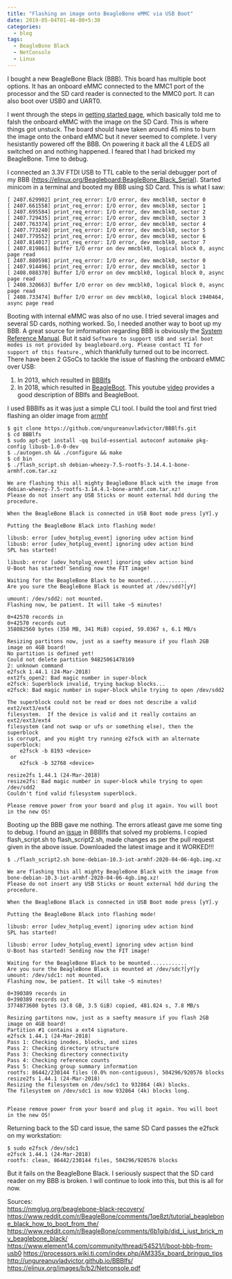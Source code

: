 ```yaml
---
title: "Flashing an image onto BeagleBone eMMC via USB Boot"
date: 2019-05-04T01-46-00+5:30
categories:
  - blog
tags:
  - BeagleBone Black
  - NetConsole
  - Linux
---
```

I bought a new BeagleBone Black (BBB). This board has multiple boot options. It has an onboard eMMC connected to the MMC1 port of the processor and the SD card reader is connected to the MMC0 port. It can also boot over USB0 and UART0. 

I went through the steps in [getting started page](https://beagleboard.org/getting-started), which basically told me to falsh the onboard eMMC with the image on the SD Card. This is where things got unstuck. The board should have taken around 45 mins to burn the image onto the onbard eMMC but it never seemed to complete. I very hesistantly powered off the BBB. On powering it back all the 4 LEDS all switched on and nothing happened. I feared that I had bricked my BeagleBone. Time to debug.

I connected an 3.3V FTDI USB to TTL cable to the serial debugger port of my BBB (https://elinux.org/Beagleboard:BeagleBone_Black_Serial). Started minicom in a terminal and booted my BBB using SD Card. This is what I saw:
```
[ 2407.629902] print_req_error: I/O error, dev mmcblk0, sector 0
[ 2407.661558] print_req_error: I/O error, dev mmcblk0, sector 1
[ 2407.695584] print_req_error: I/O error, dev mmcblk0, sector 2
[ 2407.729435] print_req_error: I/O error, dev mmcblk0, sector 3
[ 2407.763374] print_req_error: I/O error, dev mmcblk0, sector 4
[ 2407.773240] print_req_error: I/O error, dev mmcblk0, sector 5
[ 2407.779552] print_req_error: I/O error, dev mmcblk0, sector 6
[ 2407.814017] print_req_error: I/O error, dev mmcblk0, sector 7
[ 2407.819861] Buffer I/O error on dev mmcblk0, logical block 0, async page read
[ 2407.880598] print_req_error: I/O error, dev mmcblk0, sector 0
[ 2407.914496] print_req_error: I/O error, dev mmcblk0, sector 1
[ 2408.088370] Buffer I/O error on dev mmcblk0, logical block 0, async page read
[ 2408.320663] Buffer I/O error on dev mmcblk0, logical block 0, async page read
[ 2408.733474] Buffer I/O error on dev mmcblk0, logical block 1940464, async page read
```
Booting with internal eMMC was also of no use. I tried several images and several SD cards, nothing worked. So, I needed another way to boot up my BBB. A great source for imformation regarding BBB is obviously the [System Reference Manual](https://github.com/beagleboard/beaglebone-black/wiki/System-Reference-Manual). But it said `Software to support USB and serial boot modes is not provided by beagleboard.org. Please contact TI for support of this feature.`, which thankfully turned out to be incorrect. There have been 2 GSoCs to tackle the issue of flashing the onboard eMMC over USB:
1. In 2013, which resulted in [BBBlfs](https://github.com/ungureanuvladvictor/BBBlfs)
1. In 2018, which resulted in [BeagleBoot](https://github.com/ravikp7/BeagleBoot). This youtube [video](https://www.youtube.com/watch?v=5JYfh2_0x8s&ab_channel=RaviKumarPrasad) provides a good description of BBlfs and BeagleBoot.

I used BBBlfs as it was just a simple CLI tool. I build the tool and first tried flashing an older image from [armhf](http://www.armhf.com/boards/beaglebone-black/)
```
$ git clone https://github.com/ungureanuvladvictor/BBBlfs.git
$ cd BBBlfs
$ sudo apt-get install -qq build-essential autoconf automake pkg-config libusb-1.0-0-dev
$ ./autogen.sh && ./configure && make
$ cd bin
$ ./flash_script.sh debian-wheezy-7.5-rootfs-3.14.4.1-bone-armhf.com.tar.xz 

We are flashing this all mighty BeagleBone Black with the image from debian-wheezy-7.5-rootfs-3.14.4.1-bone-armhf.com.tar.xz!
Please do not insert any USB Sticks or mount external hdd during the procedure.

When the BeagleBone Black is connected in USB Boot mode press [yY].y

Putting the BeagleBone Black into flashing mode!

libusb: error [udev_hotplug_event] ignoring udev action bind
libusb: error [udev_hotplug_event] ignoring udev action bind
SPL has started!

libusb: error [udev_hotplug_event] ignoring udev action bind
U-Boot has started! Sending now the FIT image!

Waiting for the BeagleBone Black to be mounted............
Are you sure the BeagleBone Black is mounted at /dev/sdd?[yY]

umount: /dev/sdd2: not mounted.
Flashing now, be patient. It will take ~5 minutes!

0+42570 records in
0+42570 records out
358082560 bytes (358 MB, 341 MiB) copied, 59.0367 s, 6.1 MB/s

Resizing partitons now, just as a saefty measure if you flash 2GB image on 4GB board!
No partition is defined yet!
Could not delete partition 94825061478169
2: unknown command
e2fsck 1.44.1 (24-Mar-2018)
ext2fs_open2: Bad magic number in super-block
e2fsck: Superblock invalid, trying backup blocks...
e2fsck: Bad magic number in super-block while trying to open /dev/sdd2

The superblock could not be read or does not describe a valid ext2/ext3/ext4
filesystem.  If the device is valid and it really contains an ext2/ext3/ext4
filesystem (and not swap or ufs or something else), then the superblock
is corrupt, and you might try running e2fsck with an alternate superblock:
    e2fsck -b 8193 <device>
 or
    e2fsck -b 32768 <device>

resize2fs 1.44.1 (24-Mar-2018)
resize2fs: Bad magic number in super-block while trying to open /dev/sdd2
Couldn't find valid filesystem superblock.

Please remove power from your board and plug it again. You will boot in the new OS!

```
Booting up the BBB gave me nothing. The errors atleast gave me some ting to debug. I found an [issue](https://github.com/ungureanuvladvictor/BBBlfs/issues/29) in BBBlfs that solved my problems. I copied flash_script.sh to flash_script2.sh, made changes as per the pull request given in the above issue. Downloaded the latest image and it WORKED!!!

```
$ ./flash_script2.sh bone-debian-10.3-iot-armhf-2020-04-06-4gb.img.xz 

We are flashing this all mighty BeagleBone Black with the image from bone-debian-10.3-iot-armhf-2020-04-06-4gb.img.xz!
Please do not insert any USB Sticks or mount external hdd during the procedure.

When the BeagleBone Black is connected in USB Boot mode press [yY].y

Putting the BeagleBone Black into flashing mode!

libusb: error [udev_hotplug_event] ignoring udev action bind
SPL has started!

libusb: error [udev_hotplug_event] ignoring udev action bind
U-Boot has started! Sending now the FIT image!

Waiting for the BeagleBone Black to be mounted............
Are you sure the BeagleBone Black is mounted at /dev/sdc?[yY]y
umount: /dev/sdc1: not mounted.
Flashing now, be patient. It will take ~5 minutes!

0+390389 records in
0+390389 records out
3774873600 bytes (3.8 GB, 3.5 GiB) copied, 481.824 s, 7.8 MB/s

Resizing partitons now, just as a saefty measure if you flash 2GB image on 4GB board!
Partition #1 contains a ext4 signature.
e2fsck 1.44.1 (24-Mar-2018)
Pass 1: Checking inodes, blocks, and sizes
Pass 2: Checking directory structure
Pass 3: Checking directory connectivity
Pass 4: Checking reference counts
Pass 5: Checking group summary information
rootfs: 86442/230144 files (0.0% non-contiguous), 504296/920576 blocks
resize2fs 1.44.1 (24-Mar-2018)
Resizing the filesystem on /dev/sdc1 to 932864 (4k) blocks.
The filesystem on /dev/sdc1 is now 932864 (4k) blocks long.


Please remove power from your board and plug it again. You will boot in the new OS!
```

Returning back to the SD card issue, the same SD Card passes the e2fsck  on my workstation:
```
$ sudo e2fsck /dev/sdc1
e2fsck 1.44.1 (24-Mar-2018)
rootfs: clean, 86442/230144 files, 504296/920576 blocks
```
But it fails on the BeagleBone Black. I seriously suspect that the SD card reader on my BBB is broken. I will continue to look into this, but this is all for now.


Sources:  
https://nmglug.org/beaglebone-black-recovery/
https://www.reddit.com/r/BeagleBone/comments/1qe8zt/tutorial_beaglebone_black_how_to_boot_from_the/
https://www.reddit.com/r/BeagleBone/comments/6b1gib/did_i_just_brick_my_beaglebone_black/
https://www.element14.com/community/thread/54521/l/boot-bbb-from-usb0
https://processors.wiki.ti.com/index.php/AM335x_board_bringup_tips
http://ungureanuvladvictor.github.io/BBBlfs/
https://elinux.org/images/b/b2/Netconsole.pdf


